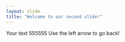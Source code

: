 ```yaml
---
layout: slide
title: "Welcome to our second slide!"
---
```

Your text 555555
Use the left arrow to go back!
